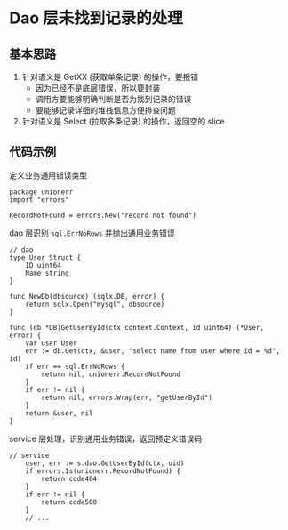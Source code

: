 # Dao 层未找到记录的处理
## 基本思路

1. 针对语义是 GetXX (获取单条记录) 的操作，要报错
    - 因为已经不是底层错误，所以要封装
    - 调用方要能够明确判断是否为找到记录的错误
    - 要能够记录详细的堆栈信息方便排查问题
2. 针对语义是 Select (拉取多条记录) 的操作，返回空的 slice

## 代码示例

定义业务通用错误类型
```Golang
package unionerr
import "errors"

RecordNotFound = errors.New("record not found")
```

dao 层识别 `sql.ErrNoRows` 并抛出通用业务错误

```Golang
// dao
type User Struct {
    ID uint64
    Name string
}

func NewDb(dbsource) (sqlx.DB, error) {
	return sqlx.Open("mysql", dbsource)
}

func (db *DB)GetUserById(ctx context.Context, id uint64) (*User, error) {
    var user User
    err := db.Get(ctx, &user, "select name from user where id = %d", id)
    if err == sql.ErrNoRows {
        return nil, unionerr.RecordNotFound
    }
    if err != nil {
        return nil, errors.Wrap(err, "getUserById")
    }
    return &user, nil
}

```

service 层处理，识别通用业务错误，返回预定义错误码
```Golang
// service
    user, err := s.dao.GetUserById(ctx, uid)
    if errors.Is(unionerr.RecordNotFound) {
        return code404
    }
    if err != nil {
        return code500
    }
    // ...
```

